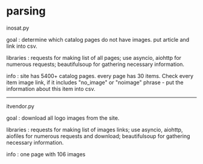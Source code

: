 # parsing

inosat.py

goal : determine which catalog pages do not have images. put article and link into csv.

libraries : requests for making list of all pages; use asyncio, aiohttp for numerous requests; beautifulsoup for gathering necessary information.

info : site has 5400+ catalog pages. every page has 30 items. Check every item image link, if it includes "no_image" or "noimage" phrase - put the information about this item into csv.

________________________________
itvendor.py

goal : download all logo images from the site.

libraries : requests for making list of images links; use asyncio, aiohttp, aiofiles for numerous requests and download; beautifulsoup for gathering necessary information.

info : one page with 106 images
